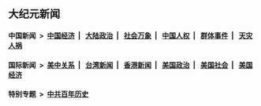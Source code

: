 ## 大纪元新闻

#### 中国新闻 &nbsp;>&nbsp; [中国经济](indexes/ncid283/README.md?01092045) &nbsp;| &nbsp; [大陆政治](indexes/ncid277/README.md?01092045) &nbsp;| &nbsp; [社会万象](indexes/ncid282/README.md?01092045) &nbsp;| &nbsp; [中国人权](indexes/ncid278/README.md?01092045) &nbsp;| &nbsp; [群体事件](indexes/ncid279/README.md?01092045) &nbsp;| &nbsp; [天灾人祸](indexes/ncid280/README.md?01092045)

#### 国际新闻 &nbsp;>&nbsp; [美中关系](indexes/nf1412576/README.md?01092045) &nbsp;| &nbsp; [台湾新闻](indexes/ncid1349361/README.md?01092045) &nbsp;| &nbsp; [香港新闻](indexes/ncid1349362/README.md?01092045) &nbsp;| &nbsp; [美国政治](indexes/ncid1078159/README.md?01092045) &nbsp;| &nbsp; [美国社会](indexes/ncid1078160/README.md?01092045) &nbsp;| &nbsp; [美国经济](indexes/ncid1078158/README.md?01092045)

#### 特别专题 &nbsp;>&nbsp; [中共百年历史](https://github.com/epoch-news/epoch-special/blob/master/README.md?01092045)  
